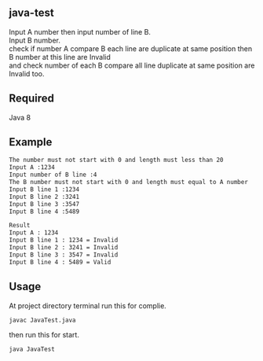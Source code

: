## java-test

Input A number then input number of line B.<br/>
Input B number.<br/>
check if number A compare B each line are duplicate at same position then B number at this line are Invalid<br/>
and check number of each B compare all line duplicate at same position are Invalid too.

## Required

Java 8

## Example
```bash
The number must not start with 0 and length must less than 20
Input A :1234
Input number of B line :4
The B number must not start with 0 and length must equal to A number
Input B line 1 :1234
Input B line 2 :3241
Input B line 3 :3547
Input B line 4 :5489

Result 
Input A : 1234
Input B line 1 : 1234 = Invalid
Input B line 2 : 3241 = Invalid
Input B line 3 : 3547 = Invalid
Input B line 4 : 5489 = Valid
```

## Usage

At project directory terminal run this for complie.
```bash 
javac JavaTest.java
```
then run this for start.
```bash
java JavaTest
```
